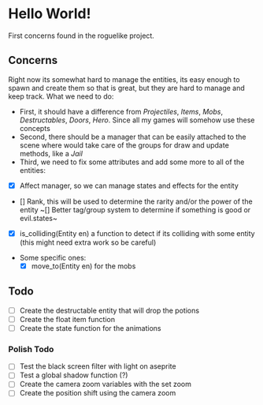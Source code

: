 # Hello World!
 First concerns found in the roguelike project.

## Concerns
Right now its somewhat hard to manage the entities, its easy enough to spawn and create them so that is great, but they are hard to manage and keep track.
What we need to do:

- First, it should have a difference from *Projectiles*, *Items*, *Mobs*, *Destructables*, *Doors*, *Hero*. Since all my games will somehow use these concepts
- Second, there should be a manager that can be easily attached to the scene where would take care of the groups for draw and update methods, like a _Jail_ 
- Third, we need to fix some attributes and add some more to all of the entities:

 - [x] Affect manager, so we can manage states and effects for the entity
 - [] Rank, this will be used to determine the rarity and/or the power of the entity 
 ~[] Better tag/group system to determine if something is good or evil.states~
 - [x] is_colliding(Entity en) a function to detect if its colliding with some entity (this might need extra work so be careful)

 - Some specific ones:
    - [x] move_to(Entity en) for the mobs 

## Todo

- [ ] Create the destructable entity that will drop the potions 
- [ ] Create the float item function 
- [ ] Create the state function for the animations
### Polish Todo
- [ ] Test the black screen filter with light on aseprite 
- [ ] Test a global shadow function (?)
- [ ] Create the camera zoom variables with the set zoom 
- [ ] Create the position shift using the camera zoom 
